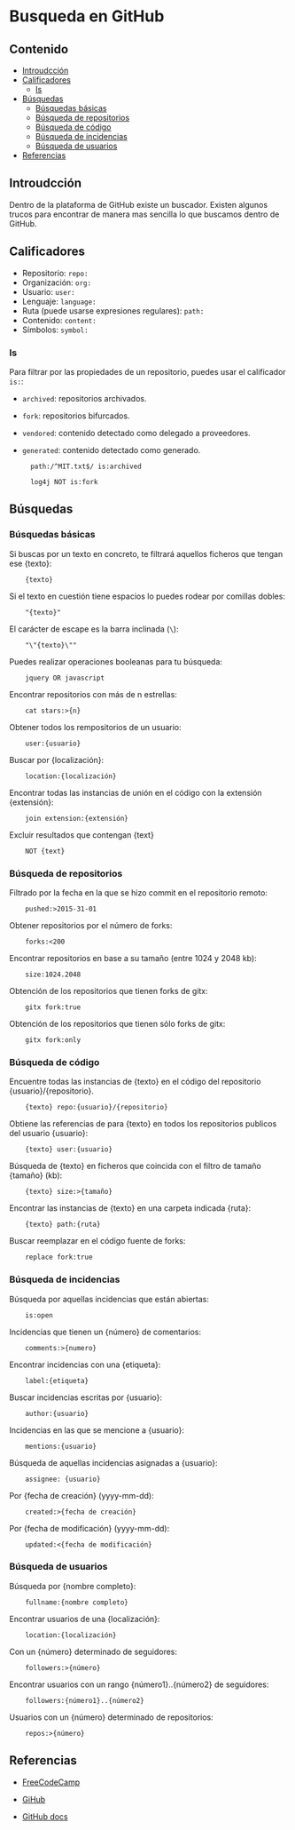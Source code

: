 # Busqueda en GitHub

## Contenido

- [Introudcción](#introudcción)
- [Calificadores](#calificadores)
  - [Is](#is)
- [Búsquedas](#búsquedas)
  - [Búsquedas básicas](#búsquedas-básicas)
  - [Búsqueda de repositorios](#búsqueda-de-repositorios)
  - [Búsqueda de código](#búsqueda-de-código)
  - [Búsqueda de incidencias](#búsqueda-de-incidencias)
  - [Búsqueda de usuarios](#búsqueda-de-usuarios)
- [Referencias](#referencias)

## Introudcción

Dentro de la plataforma de GitHub existe un buscador. Existen algunos trucos para encontrar de manera mas sencilla lo que buscamos dentro de GitHub.

## Calificadores

- Repositorio: `repo:`
- Organización: `org:`
- Usuario: `user:`
- Lenguaje: `language:`
- Ruta (puede usarse expresiones regulares): `path:`
- Contenido: `content:`
- Símbolos: `symbol:`

### Is

Para filtrar por las propiedades de un repositorio, puedes usar el calificador `is:`:

- `archived`: repositorios archivados.
- `fork`: repositorios bifurcados.
- `vendored`: contenido detectado como delegado a proveedores.
- `generated`: contenido detectado como generado.

        path:/^MIT.txt$/ is:archived

        log4j NOT is:fork

## Búsquedas

### Búsquedas básicas

Si buscas por un texto en concreto, te filtrará aquellos ficheros que tengan ese {texto}:

        {texto}

Si el texto en cuestión tiene espacios lo puedes rodear por comillas dobles:

        "{texto}"

El carácter de escape es la barra inclinada (`\`):

        "\"{texto}\""

Puedes realizar operaciones booleanas para tu búsqueda:

        jquery OR javascript

Encontrar repositorios con más de n estrellas:

        cat stars:>{n}

Obtener todos los rempositorios de un usuario:

        user:{usuario}

Buscar por {localización}:

        location:{localización}

Encontrar todas las instancias de unión en el código con la extensión {extensión}:

        join extension:{extensión}

Excluir resultados que contengan {text}

        NOT {text}

### Búsqueda de repositorios

Filtrado por la fecha en la que se hizo commit en el repositorio remoto:

        pushed:>2015-31-01

Obtener repositorios por el número de forks:

        forks:<200

Encontrar repositorios en base a su tamaño (entre 1024 y 2048 kb):

        size:1024.2048

Obtención de los repositorios que tienen forks de gitx:

        gitx fork:true

Obtención de los repositorios que tienen sólo forks de gitx:

        gitx fork:only

### Búsqueda de código

Encuentre todas las instancias de {texto} en el código del repositorio {usuario}/{repositorio}.

        {texto} repo:{usuario}/{repositorio}

Obtiene las referencias de para {texto} en todos los repositorios publicos del usuario {usuario}:

        {texto} user:{usuario}

Búsqueda de {texto} en ficheros que coincida con el filtro de tamaño {tamaño} (kb):

        {texto} size:>{tamaño}

Encontrar las instancias de {texto} en una carpeta indicada {ruta}:

        {texto} path:{ruta}

Buscar reemplazar en el código fuente de forks:

        replace fork:true

### Búsqueda de incidencias

Búsqueda por aquellas incidencias que están abiertas:

        is:open

Incidencias que tienen un {número} de comentarios:

        comments:>{numero}

Encontrar incidencias con una {etiqueta}:

        label:{etiqueta}

Buscar incidencias escritas por {usuario}:

        author:{usuario}

Incidencias en las que se mencione a {usuario}:

        mentions:{usuario}

Búsqueda de aquellas incidencias asignadas a {usuario}:

        assignee: {usuario}

Por {fecha de creación} (yyyy-mm-dd):

        created:>{fecha de creación}

Por {fecha de modificación} (yyyy-mm-dd):

        updated:<{fecha de modificación}

### Búsqueda de usuarios

Búsqueda por {nombre completo}:

        fullname:{nombre completo}

Encontrar usuarios de una {localización}:

        location:{localización}

Con un {número} determinado de seguidores:

        followers:>{número}

Encontrar usuarios con un rango {número1}..{número2} de seguidores:

        followers:{número1}..{número2}

Usuarios con un {número} determinado de repositorios:

        repos:>{número}

## Referencias

- [FreeCodeCamp](https://www.freecodecamp.org/espanol/news/consejos-de-busqueda-en-github-como-buscar-problemas-repositorios-y-mas-de-manera-efectiva-en-github/)

- [GiHub](https://github.com/search?q=&type=Repositories&ref=advsearch&l=&l=)

- [GitHub docs](https://docs.github.com/es/search-github/github-code-search/understanding-github-code-search-syntax)